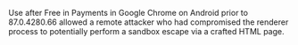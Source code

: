 Use after Free in Payments in Google Chrome on Android prior to 87.0.4280.66 allowed a remote attacker who had compromised the renderer process to potentially perform a sandbox escape via a crafted HTML page.